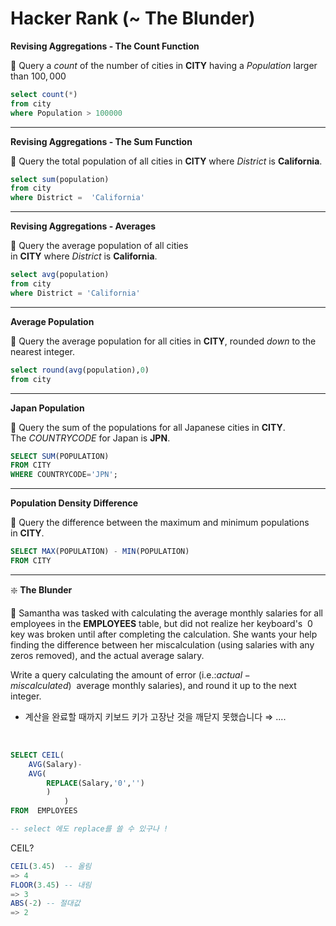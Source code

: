 # Hacker Rank (~ The Blunder)

**Revising Aggregations - The Count Function**

📌 Query a *count* of the number of cities in **CITY** having a *Population* larger than $100,000$

```sql
select count(*)
from city
where Population > 100000
```

---

**Revising Aggregations - The Sum Function**

📌 Query the total population of all cities in **CITY** where *District* is **California**.

```sql
select sum(population)
from city
where District =  'California'
```

---

**Revising Aggregations - Averages**

📌 Query the average population of all cities in **CITY** where *District* is **California**.

```sql
select avg(population)
from city
where District = 'California'
```

---

**Average Population**

📌 Query the average population for all cities in **CITY**, rounded *down* to the nearest integer.

```sql
select round(avg(population),0)
from city
```

---

**Japan Population**

📌 Query the sum of the populations for all Japanese cities in **CITY**. The *COUNTRYCODE* for Japan is **JPN**.

```sql
SELECT SUM(POPULATION) 
FROM CITY 
WHERE COUNTRYCODE='JPN';
```

---

**Population Density Difference**

📌 Query the difference between the maximum and minimum populations in **CITY**.

```sql
SELECT MAX(POPULATION) - MIN(POPULATION)
FROM CITY
```

---

❇️ **The Blunder**

📌 Samantha was tasked with calculating the average monthly salaries for all employees in the **EMPLOYEES** table, but did not realize her keyboard's  0 key was broken until after completing the calculation. She wants your help finding the difference between her miscalculation (using salaries with any zeros removed), and the actual average salary.

Write a query calculating the amount of error (i.e.:$actual - miscalculated$)  average monthly salaries), and round it up to the next integer.

- 계산을 완료할 때까지 키보드 키가 고장난 것을 깨닫지 못했습니다 ⇒ ....

 

```sql
SELECT CEIL(
    AVG(Salary)-
    AVG(
        REPLACE(Salary,'0','')
        )
            )
FROM  EMPLOYEES

-- select 에도 replace를 쓸 수 있구나 ! 
```

CEIL?

```sql
CEIL(3.45)  -- 올림
=> 4
FLOOR(3.45) -- 내림
=> 3
ABS(-2) -- 절대값
=> 2
```